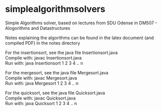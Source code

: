 # simplealgorithmsolvers
Simple Algorithms solver, based on lectures from SDU Odense in DM507 - Alogorithms and Datastructures

Notes explaining the algorithms can be found in the latex document (and compiled PDF) in the notes directory  

For the insertionsort, see the java file Insertionsort.java  
Compile with: javac Insertionsort.java  
Run with: java Insertionsort 1 2 3 4 .. n  

For the mergesort, see the java file Mergesort.java  
Compile with: javac Mergesort.java  
Run with: java Mergesort 1 2 3 4 .. n  

For the quicksort, see the java file Quicksort.java  
Compile with: javac Quicksort.java  
Run with: java Quicksort 1 2 3 4 .. n  
